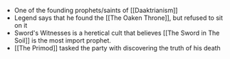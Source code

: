 - One of the founding prophets/saints of [[Daaktrianism]]
- Legend says that he found the [[The Oaken Throne]], but refused to sit on it
- Sword's Witnesses is a heretical cult that believes [[The Sword in The Soil]] is the most import prophet.
- [[The Primod]] tasked the party with discovering the truth of his death